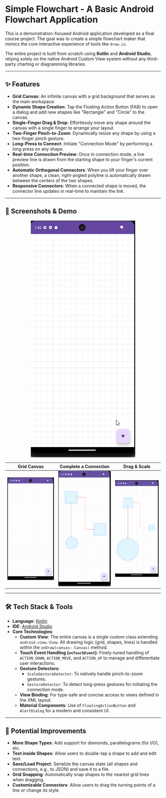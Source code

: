 # Simple Flowchart - A Basic Android Flowchart Application

This is a demonstration-focused Android application developed as a final course project. The goal was to create a simple flowchart maker that mimics the core interactive experience of tools like `draw.io`.

The entire project is built from scratch using **Kotlin** and **Android Studio**, relying solely on the native Android Custom View system without any third-party charting or diagramming libraries.

---

## ✨ Features

*   **Grid Canvas**: An infinite canvas with a grid background that serves as the main workspace.
*   **Dynamic Shape Creation**: Tap the Floating Action Button (FAB) to open a dialog and add new shapes like "Rectangle" and "Circle" to the canvas.
*   **Single-Finger Drag & Drop**: Effortlessly move any shape around the canvas with a single finger to arrange your layout.
*   **Two-Finger Pinch-to-Zoom**: Dynamically resize any shape by using a two-finger pinch gesture.
*   **Long-Press to Connect**: Initiate "Connection Mode" by performing a long press on any shape.
*   **Real-time Connection Preview**: Once in connection mode, a live preview line is drawn from the starting shape to your finger's current position.
*   **Automatic Orthogonal Connectors**: When you lift your finger over another shape, a clean, right-angled polyline is automatically drawn between the centers of the two shapes.
*   **Responsive Connectors**: When a connected shape is moved, the connector line updates in real-time to maintain the link.

---

## 📸 Screenshots & Demo

<div align="center">
    <img src="https://github.com/DSDHX/SimpleFlowchartMobile/blob/main/readme_file/demoGIF.gif">
</div>

| Grid Canvas | Complete a Connection | Drag & Scale |
| :---: | :---: | :---: |
| ![Screenshot of Grid Canvas](https://github.com/DSDHX/SimpleFlowchartMobile/blob/main/readme_file/BackGround.png) | ![Screenshot of a completed connection](https://github.com/DSDHX/SimpleFlowchartMobile/blob/main/readme_file/ThreeShape.png) | ![Screenshot of dragging and scaling](https://github.com/DSDHX/SimpleFlowchartMobile/blob/main/readme_file/SizeChange.png) |

---

## 🛠️ Tech Stack & Tools

*   **Language**: [Kotlin](https://kotlinlang.org/)
*   **IDE**: [Android Studio](https://developer.android.com/studio)
*   **Core Technologies**:
    *   **Custom View**: The entire canvas is a single custom class extending `android.view.View`. All drawing logic (grid, shapes, lines) is handled within the `onDraw(canvas: Canvas)` method.
    *   **Touch Event Handling (`onTouchEvent`)**: Finely-tuned handling of `ACTION_DOWN`, `ACTION_MOVE`, and `ACTION_UP` to manage and differentiate user interactions.
    *   **Gesture Detectors**:
        *   `ScaleGestureDetector`: To natively handle pinch-to-zoom gestures.
        *   `GestureDetector`: To detect long-press gestures for initiating the connection mode.
    *   **View Binding**: For type-safe and concise access to views defined in the XML layout.
    *   **Material Components**: Use of `FloatingActionButton` and `AlertDialog` for a modern and consistent UI.

---

## 🔮 Potential Improvements

*   **More Shape Types**: Add support for diamonds, parallelograms (for I/O), etc.
*   **Text inside Shapes**: Allow users to double-tap a shape to add and edit text.
*   **Save/Load Project**: Serialize the canvas state (all shapes and connections, e.g., to JSON) and save it to a file.
*   **Grid Snapping**: Automatically snap shapes to the nearest grid lines when dragging.
*   **Customizable Connectors**: Allow users to drag the turning points of a line or change its style.
